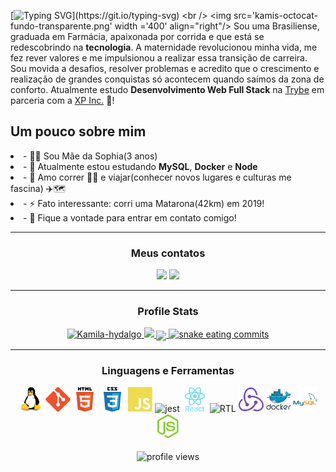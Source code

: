 [![Typing SVG](https://readme-typing-svg.herokuapp.com?font=verdana&color=%23036B52&size=22&width=350&lines=Ol%C3%A1%2C+Eu+sou+a+Kamis!;Welcome+to+my+World!)](https://git.io/typing-svg)
<br />
<img src='kamis-octocat-fundo-transparente.png' width ='400' align="right"/>
Sou uma Brasiliense, graduada em Farmácia, apaixonada por corrida e que está se redescobrindo na <strong>tecnologia</strong>. A maternidade revolucionou minha vida, me fez rever valores e me impulsionou a realizar essa transição de carreira. Sou movida a desafios, resolver problemas e acredito que o crescimento e realização de grandes conquistas só acontecem quando saímos da zona de conforto. Atualmente estudo <strong>Desenvolvimento Web Full Stack</strong> na <a href="https://betrybe.com">Trybe</a></li> em parceria com a <a href="https://www.xpinc.com/">XP Inc.</a></li> 🚀!

<h2><strong>Um pouco sobre mim</strong></h2>

<div align="center">
  <div align="left" style="display: inline_block">
    <li>- 👧🏼 Sou Mãe da Sophia(3 anos)</li>
    <li>- 🔭 Atualmente estou estudando <strong>MySQL</strong>, <strong>Docker</strong> e <strong>Node</strong> </li>
    <li>- 🤔 Amo correr 🏃‍♀️ e viajar(conhecer novos lugares e culturas me fascina) ✈️🗺️</li>
    <li>- ⚡ Fato interessante: corri uma Matarona(42km) em 2019!</li>
    <li>- 💬 Fique a vontade para entrar em contato comigo!</li>
  </div>
</div>

---

<h3 align="center"><strong>Meus contatos</strong></h3>
<div align="center">
  <a href="https://www.linkedin.com/in/kamilahydalgo/" target="_blank"><img src="https://img.shields.io/badge/-LinkedIn-%230077B5?style=for-the-badge&logo=linkedin&logoColor=white" target="_blank"></a> 
  <a href = "mailto:kamilahydalgo@gmail.com"><img src="https://img.shields.io/badge/-Gmail-%23333?style=for-the-badge&logo=gmail&logoColor=white" target="_blank"></a>
</div>

---

<h3 align="center"><strong>Profile Stats</strong></h3>


<p align=center>
  <div align=center>
    <a href="https://github.com/Kamila-hydalgo" title="Kamila's profile">
      <img width=396 src="https://github-readme-streak-stats.herokuapp.com/?user=Kamila-hydalgo&theme=react&border=61dafb&hide_border=true" alt="Kamila-hydalgo" />
    </a>
    <a href="https://github.com/Kamila-hydalgo" title="Kamila's profile">
      <img width=396 src="https://github-readme-stats.vercel.app/api?username=Kamila-hydalgo&show_icons=true&theme=react&border_color=61dafb&hide_border=true" />
    </a>
    <a href="https://github.com/Kamila-hydalgo" title="Kamila's profile">
      <img width=325 align="center" src="https://github-readme-stats.vercel.app/api/top-langs/?username=Kamila-hydalgo&hide=c%23,powershell,Mathematica,Ruby,Objective-C,Objective-C%2b%2b,Cuda&title_color=61dafb&text_color=ffffff&icon_color=61dafb&bg_color=20232a&langs_count=8&layout=compact&border_color=61dafb&hide_border=true" />
    </a>
  <a href="https://github.com/Kamila-hydalgo/Kamila-hydalgo" title="Kamila's profile">
     <img src="https://github.com/Kamila-hydalgo/Kamila-hydalgo/blob/output/github-contribution-grid-snake.svg" alt="snake eating commits">
   <a/>
</div>

---

<h3 align="center"><strong>Linguagens e Ferramentas</strong></h3> 

<div align="center">
  <img src="https://raw.githubusercontent.com/devicons/devicon/master/icons/linux/linux-original.svg" alt="linux" width="40" height="40" />
  <img src="https://raw.githubusercontent.com/devicons/devicon/master/icons/git/git-original.svg" alt="git" width="40" height="40"/> 
  <img src="https://raw.githubusercontent.com/devicons/devicon/master/icons/html5/html5-original-wordmark.svg" alt="html5" width="40" height="40"/> 
  <img src="https://raw.githubusercontent.com/devicons/devicon/master/icons/css3/css3-original-wordmark.svg" alt="css3" width="40" height="40"/> 
  <img title="JavaScript" alt="JavaScript" height="40" width="40" src="https://raw.githubusercontent.com/devicons/devicon/master/icons/javascript/javascript-plain.svg">
  <img src="https://www.learnstorybook.com/intro-to-storybook/logo-jest.png" alt="jest" width="40" height="40" />
  <img src="https://raw.githubusercontent.com/devicons/devicon/master/icons/react/react-original-wordmark.svg" alt="react" width="40" height="40"/>
  <img src="https://testing-library.com/img/octopus-128x128.png" alt="RTL" width="40" height="40"/>
  <img src="https://raw.githubusercontent.com/devicons/devicon/master/icons/redux/redux-original.svg" alt="redux" width="40" height="40"/>
  <img src="https://raw.githubusercontent.com/devicons/devicon/master/icons/docker/docker-original-wordmark.svg" alt="docker" width="40" height="40"/>
  <img src="https://raw.githubusercontent.com/devicons/devicon/master/icons/mysql/mysql-original-wordmark.svg" alt="mysql" width="40" height="40"/>
  <img title="NodeJS" alt="NodeJS" height="40" width="40" src="https://raw.githubusercontent.com/devicons/devicon/master/icons/nodejs/nodejs-original.svg">
  
</div>

<br />

  <div align="center">
  <img src="https://komarev.com/ghpvc/?username=Kamila-hydalgo" alt="profile views" />
  </div>
